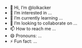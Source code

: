 - 👋 Hi, I’m @lolkacker
- 👀 I’m interested in ...
- 🌱 I’m currently learning ...
- 💞️ I’m looking to collaborate on ...
- 📫 How to reach me ...
- 😄 Pronouns: ...
- ⚡ Fun fact: ...

<!---
lolkacker/lolkacker is a ✨ special ✨ repository because its `README.md` (this file) appears on your GitHub profile.
You can click the Preview link to take a look at your changes.
--->

